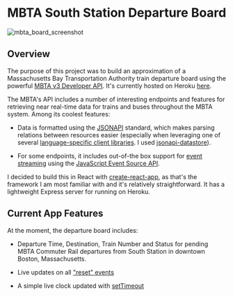# MBTA South Station Departure Board

![mbta_board_screenshot](images/MBTADepartureBoardScreenshot.png)

## Overview

The purpose of this project was to build an approximation of a Massachusetts Bay Transportation Authority train departure board using the powerful [MBTA v3 Developer API](https://www.mbta.com/developers/v3-api). It's currently hosted on Heroku [here](https://mbta-departure-board-nb28vt.herokuapp.com/).

The MBTA's API includes a number of interesting endpoints and features for retrieving near real-time data for trains and buses throughout the MBTA system. Among its coolest features:

* Data is formatted using the [JSONAPI](https://jsonapi.org/) standard, which makes parsing relations between resources easier (especially when leveraging one of several [language-specific client libraries](https://jsonapi.org/implementations/). I used [jsonapi-datastore](https://github.com/beauby/jsonapi-datastore)).

* For some endpoints, it includes out-of-the box support for [event streaming](https://www.mbta.com/developers/v3-api/streaming) using the [JavaScript Event Source API](https://developer.mozilla.org/en-US/docs/Web/API/Server-sent_events/Using_server-sent_events).

I decided to build this in React with [create-react-app](https://github.com/facebook/create-react-app), as that's the framework I am most familiar with and it's relatively straightforward. It has a lightweight Express server for running on Heroku.

## Current App Features

At the moment, the departure board includes:

* Departure Time, Destination, Train Number and Status for pending MBTA Commuter Rail departures from South Station in downtown Boston, Massachusetts.

* Live updates on all ["reset" events](https://www.mbta.com/developers/v3-api/streaming)

* A simple live clock updated with [setTimeout](https://developer.mozilla.org/en-US/docs/Web/API/WindowOrWorkerGlobalScope/setTimeout)